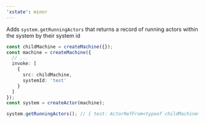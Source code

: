 ```yaml
---
'xstate': minor
---
```


Adds `system.getRunningActors` that returns a record of running actors within the system by their system id

```ts
const childMachine = createMachine({});
const machine = createMachine({
  // ...
  invoke: [
    {
      src: childMachine,
      systemId: 'test'
    }
  ]
});
const system = createActor(machine);

system.getRunningActors(); // { test: ActorRefFrom<typeof childMachine> }
```
